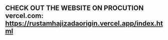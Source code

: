 CHECK OUT THE WEBSITE ON PROCUTION vercel.com:  https://rustamhajizadaorigin.vercel.app/index.html
---------------------------------------------------------------------------------------
